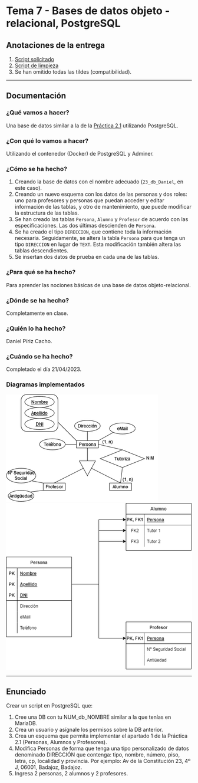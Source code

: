 # Tema 7 - Bases de datos objeto - relacional, PostgreSQL

## Anotaciones de la entrega

1. [Script solicitado](./run.sql)
2. [Script de limpieza](./clear.sql)
3. Se han omitido todas las tildes (compatibilidad).

---

## Documentación

### ¿Qué vamos a hacer?

Una base de datos similar a la de la [Práctica 2.1](../t2/t2.1/) utilizando PostgreSQL.

### ¿Con qué lo vamos a hacer?

Utilizando el contenedor (Docker) de PostgreSQL y Adminer.

### ¿Cómo se ha hecho?

1. Creando la base de datos con el nombre adecuado (`23_db_Daniel`, en este caso).
2. Creando un nuevo esquema con los datos de las personas y dos roles: uno para profesores y personas que puedan acceder y editar información de las tablas, y otro de mantenimiento, que puede modificar la estructura de las tablas.
3. Se han creado las tablas `Persona`, `Alumno` y `Profesor` de acuerdo con las especificaciones. Las dos últimas descienden de `Persona`.
4. Se ha creado el tipo `DIRECCION`, que contiene toda la información necesaria. Seguidamente, se altera la tabla `Persona` para que tenga un tipo `DIRECCION` en lugar de `TEXT`. Esta modificación también altera las tablas descendientes.
5. Se insertan dos datos de prueba en cada una de las tablas.

### ¿Para qué se ha hecho?

Para aprender las nociones básicas de una base de datos objeto-relacional.

### ¿Dónde se ha hecho?

Completamente en clase.

### ¿Quién lo ha hecho?

Daniel Píriz Cacho.

### ¿Cuándo se ha hecho?

Completado el día 21/04/2023.

### Diagramas implementados

![Modelo ER](./img/diagrama2.1.png)
![Modelo relacional](./img/diagrama2.2.png)

---

## Enunciado

Crear un script en PostgreSQL que:

1. Cree una DB con tu NUM_db_NOMBRE similar a la que tenías en MariaDB.
2. Crea un usuario y asígnale los permisos sobre la DB anterior.
3. Crea un esquema que permita implementar el apartado 1 de la Práctica 2.1 (Personas, Alumnos y Profesores).
4. Modifica Personas de forma que tenga una tipo personalizado de datos denominado DIRECCIÓN que contenga: tipo, nombre, número, piso, letra, cp, localidad y provincia. Por ejemplo: Av de la Constitución 23, 4º J, 06001, Badajoz, Badajoz.
5. Ingresa 2 personas, 2 alumnos y 2 profesores.